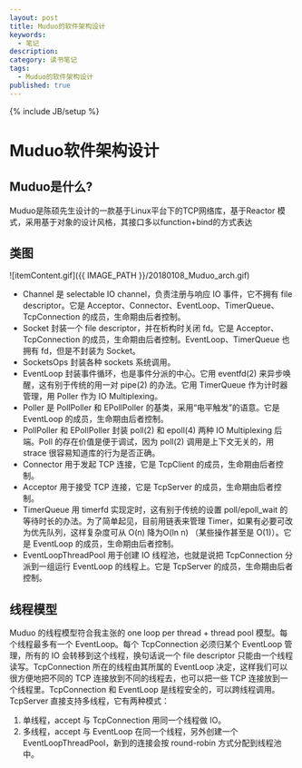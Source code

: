 ```yaml
---
layout: post
title: Muduo的软件架构设计
keywords:
  - 笔记
description: 
category: 读书笔记
tags:
  - Muduo的软件架构设计
published: true
---
```

{% include JB/setup %}

# Muduo软件架构设计
## Muduo是什么?
Muduo是陈硕先生设计的一款基于Linux平台下的TCP网络库，基于Reactor 模式，采用基于对象的设计风格，其接口多以function+bind的方式表达
## 类图
![itemContent.gif]({{ IMAGE_PATH }}/20180108_Muduo_arch.gif)
- Channel 是 selectable IO channel，负责注册与响应 IO 事件，它不拥有 file descriptor。它是 Acceptor、Connector、EventLoop、TimerQueue、TcpConnection 的成员，生命期由后者控制。
- Socket 封装一个 file descriptor，并在析构时关闭 fd。它是 Acceptor、TcpConnection 的成员，生命期由后者控制。EventLoop、TimerQueue 也拥有 fd，但是不封装为 Socket。
- SocketsOps 封装各种 sockets 系统调用。
- EventLoop 封装事件循环，也是事件分派的中心。它用 eventfd(2) 来异步唤醒，这有别于传统的用一对 pipe(2) 的办法。它用 TimerQueue 作为计时器管理，用 Poller 作为 IO Multiplexing。
- Poller 是 PollPoller 和 EPollPoller 的基类，采用“电平触发”的语意。它是 EventLoop 的成员，生命期由后者控制。
- PollPoller 和 EPollPoller 封装 poll(2) 和 epoll(4) 两种 IO Multiplexing 后端。Poll 的存在价值是便于调试，因为 poll(2) 调用是上下文无关的，用 strace 很容易知道库的行为是否正确。
- Connector 用于发起 TCP 连接，它是 TcpClient 的成员，生命期由后者控制。
- Acceptor 用于接受 TCP 连接，它是 TcpServer 的成员，生命期由后者控制。
- TimerQueue 用 timerfd 实现定时，这有别于传统的设置 poll/epoll_wait 的等待时长的办法。为了简单起见，目前用链表来管理 Timer，如果有必要可改为优先队列，这样复杂度可从 O(n) 降为O(ln n) （某些操作甚至是 O(1)）。它是 EventLoop 的成员，生命期由后者控制。
- EventLoopThreadPool 用于创建 IO 线程池，也就是说把 TcpConnection 分派到一组运行 EventLoop 的线程上。它是 TcpServer 的成员，生命期由后者控制。

## 线程模型
Muduo 的线程模型符合我主张的 one loop per thread + thread pool 模型。每个线程最多有一个 EventLoop。每个 TcpConnection 必须归某个 EventLoop 管理，所有的 IO 会转移到这个线程，换句话说一个 file descriptor 只能由一个线程读写。TcpConnection 所在的线程由其所属的 EventLoop 决定，这样我们可以很方便地把不同的 TCP 连接放到不同的线程去，也可以把一些 TCP 连接放到一个线程里。TcpConnection 和 EventLoop 是线程安全的，可以跨线程调用。TcpServer 直接支持多线程，它有两种模式：

1. 单线程，accept 与 TcpConnection 用同一个线程做 IO。
1. 多线程，accept 与 EventLoop 在同一个线程，另外创建一个 EventLoopThreadPool，新到的连接会按 round-robin 方式分配到线程池中。
